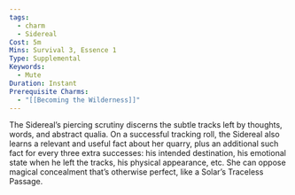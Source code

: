 ```yaml
---
tags:
  - charm
  - Sidereal
Cost: 5m
Mins: Survival 3, Essence 1
Type: Supplemental
Keywords:
  - Mute
Duration: Instant
Prerequisite Charms:
  - "[[Becoming the Wilderness]]"
---
```

The Sidereal’s piercing scrutiny discerns the subtle tracks left by thoughts, words, and abstract qualia. On a successful tracking roll, the Sidereal also learns a relevant and useful fact about her quarry, plus an additional such fact for every three extra successes: his intended destination, his emotional state when he left the tracks, his physical appearance, etc. She can oppose magical concealment that’s otherwise perfect, like a Solar’s Traceless Passage.